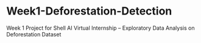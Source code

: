 # Week1-Deforestation-Detection
Week 1 Project for Shell AI Virtual Internship – Exploratory Data Analysis on Deforestation Dataset
